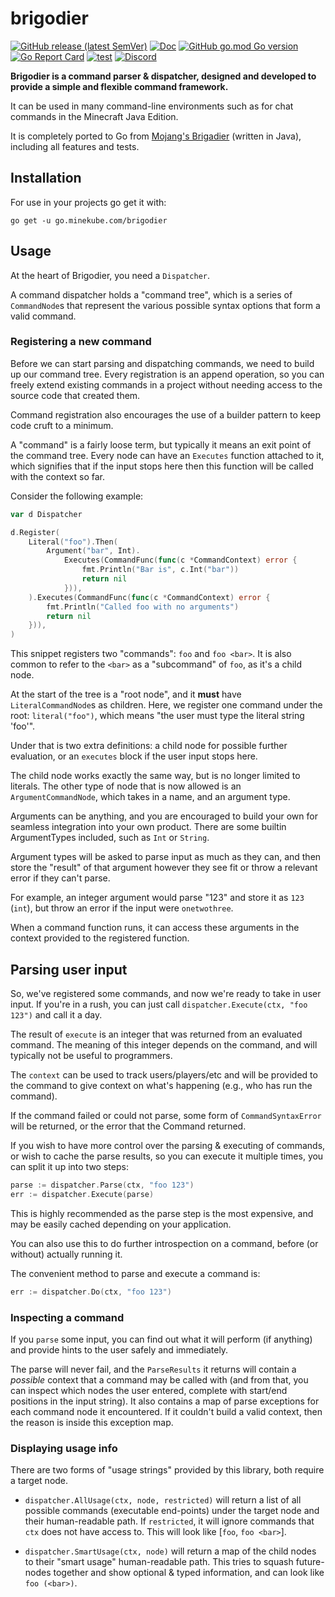 # brigodier

[![GitHub release (latest SemVer)](https://img.shields.io/github/v/release/minekube/brigodier?sort=semver)](https://github.com/minekube/brigodier/releases)
[![Doc](https://img.shields.io/badge/go.dev-reference-007d9c?logo=go)](https://pkg.go.dev/go.minekube.com/brigodier)
[![GitHub go.mod Go version](https://img.shields.io/github/go-mod/go-version/minekube/brigodier?logo=go)](https://golang.org/doc/devel/release.html)
[![Go Report Card](https://goreportcard.com/badge/go.minekube.com/brigodier)](https://goreportcard.com/report/go.minekube.com/brigodier)
[![test](https://github.com/minekube/brigodier/workflows/test/badge.svg)](https://github.com/minekube/brigodier/actions?query=workflow%3Atest)
[![Discord](https://img.shields.io/discord/633708750032863232?logo=discord)](https://discord.gg/6vMDqWE)

**Brigodier is a command parser & dispatcher, designed and developed
to provide a simple and flexible command framework.**

It can be used in many command-line environments such as for
chat commands in the Minecraft Java Edition.

It is completely ported to Go from [Mojang's Brigadier](https://github.com/Mojang/brigadier)
(written in Java), including all features and tests.

## Installation

For use in your projects go get it with:

```shell
go get -u go.minekube.com/brigodier
```

## Usage

At the heart of Brigodier, you need a `Dispatcher`.

A command dispatcher holds a "command tree", which is a series of
`CommandNode`s that represent the various possible syntax options that form a valid command.

### Registering a new command

Before we can start parsing and dispatching commands, we need to build up our command tree.
Every registration is an append operation, so you can freely extend existing commands in a project
without needing access to the source code that created them.

Command registration also encourages the use of a builder pattern to keep code cruft to a minimum.

A "command" is a fairly loose term, but typically it means an exit point of the command tree.
Every node can have an `Executes` function attached to it, which signifies that if the input stops
here then this function will be called with the context so far.

Consider the following example:
```go
var d Dispatcher

d.Register(
	Literal("foo").Then(
		Argument("bar", Int).
			Executes(CommandFunc(func(c *CommandContext) error {
				fmt.Println("Bar is", c.Int("bar"))
				return nil
			})),
	).Executes(CommandFunc(func(c *CommandContext) error {
		fmt.Println("Called foo with no arguments")
		return nil
	})),
)
``` 

This snippet registers two "commands": `foo` and `foo <bar>`.
It is also common to refer to the `<bar>` as a "subcommand" of `foo`, as it's a child node.

At the start of the tree is a "root node", and it **must** have `LiteralCommandNode`s as children.
Here, we register one command under the root: `literal("foo")`, which means "the user must type the literal string 'foo'".

Under that is two extra definitions: a child node for possible further evaluation, or an `executes` block
if the user input stops here.

The child node works exactly the same way, but is no longer limited to literals.
The other type of node that is now allowed is an `ArgumentCommandNode`, which takes in a name, and an argument type.

Arguments can be anything, and you are encouraged to build your own for seamless integration into your own product.
There are some builtin ArgumentTypes included, such as `Int` or `String`.

Argument types will be asked to parse input as much as they can, and then store the "result" of that argument however
they see fit or throw a relevant error if they can't parse.

For example, an integer argument would parse "123" and store it as `123` (`int`), but throw an error if the input were `onetwothree`.

When a command function runs, it can access these arguments in the context provided to the registered function.

## Parsing user input
So, we've registered some commands, and now we're ready to take in user input.
If you're in a rush, you can just call `dispatcher.Execute(ctx, "foo 123")` and call it a day.

The result of `execute` is an integer that was returned from an evaluated command.
The meaning of this integer depends on the command, and will typically not be useful to programmers.

The `context` can be used to track users/players/etc and
will be provided to the command to give context on what's happening (e.g., who has run the command).

If the command failed or could not parse, some form of `CommandSyntaxError` will be returned,
or the error that the Command returned.

If you wish to have more control over the parsing & executing of commands,
or wish to cache the parse results, so you can execute it multiple times,
you can split it up into two steps:

```go
parse := dispatcher.Parse(ctx, "foo 123")
err := dispatcher.Execute(parse)
``` 

This is highly recommended as the parse step is the most expensive,
and may be easily cached depending on your application.

You can also use this to do further introspection on a command,
before (or without) actually running it.


The convenient method to parse and execute a command is:
```go
err := dispatcher.Do(ctx, "foo 123")
``` 

### Inspecting a command

If you `parse` some input, you can find out what it will perform (if anything) and provide
hints to the user safely and immediately.

The parse will never fail, and the `ParseResults` it returns will contain a *possible* context that a command may be called with
(and from that, you can inspect which nodes the user entered, complete with start/end positions in the input string).
It also contains a map of parse exceptions for each command node it encountered. If it couldn't build a valid context, then
the reason is inside this exception map.

### Displaying usage info

There are two forms of "usage strings" provided by this library, both require a target node.

- `dispatcher.AllUsage(ctx, node, restricted)`
  will return a list of all possible commands (executable end-points)
  under the target node and their human-readable path. If `restricted`,
  it will ignore commands that `ctx` does not have access to.
  This will look like [`foo`, `foo <bar>`].
  
- `dispatcher.SmartUsage(ctx, node)`
  will return a map of the child nodes to their "smart usage" human-readable path.
  This tries to squash future-nodes together and show optional & typed information,
  and can look like `foo (<bar>)`.